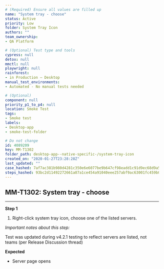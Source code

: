 ```yaml
---
# (Required) Ensure all values are filled up
name: "System tray - choose"
status: Active
priority: Low
folder: System Tray Icon
authors: ""
team_ownership: 
- QA Platform

# (Optional) Test type and tools
cypress: null
detox: null
mmctl: null
playwright: null
rainforest: 
- in Production — Desktop
manual_test_environments: 
- Automated - No manual tests needed

# (Optional)
component: null
priority_p1_to_p4: null
location: Smoke Test
tags: 
- Smoke test
labels: 
- Desktop-app
- smoke-test-folder

# Do not change
id: 4089209
key: MM-T1302
folder_path: desktop-app--native-specific-/system-tray-icon
created_on: "2020-01-27T23:28:28Z"
last_updated: ""
case_hashed: 7af7ac381b980d4281c350e6e6077be9b647cf98eadd1c91d9ec68d9a5fef1ae52845de2b9363bc5d5460bef51c2fad2
steps_hashed: 93bc2d11492272661a87a1ce454a91040eee257abf9ac63001fc459b0a1aeaab8506069dcc654b18d61fc25ef6484751
---
```


## MM-T1302: System tray - choose

---

**Step 1**

1. Right-click system tray icon, choose one of the listed servers.

_Important notes about this step:_

Test was updated during v4.2.1 testing to reflect servers are listed, not teams (per Release Discussion thread)

**Expected**

- Server page opens
